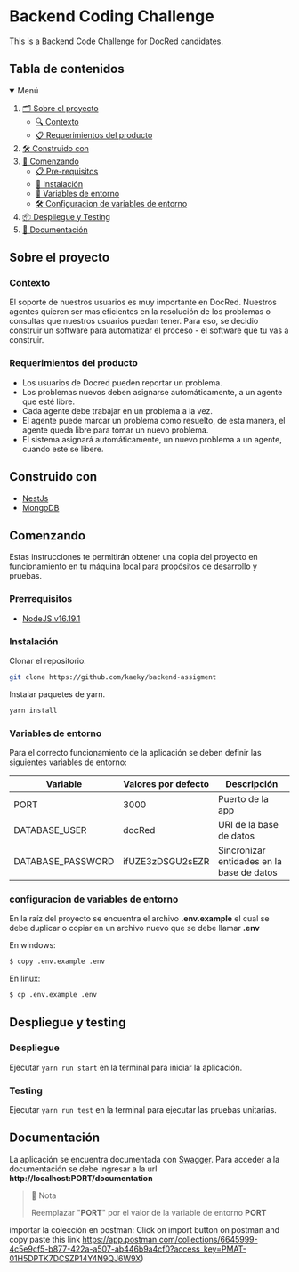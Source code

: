 # Backend Coding Challenge

This is a Backend Code Challenge for DocRed candidates.

## Tabla de contenidos

<details open="open">
  <summary>Menú</summary>
  <ol>
    <li>
        <a href="#sobre-el-proyecto">🗂️ Sobre el proyecto</a>
      <ul>
        <li><a href="#contexto">🔍 Contexto</a></li>
        <li><a href="#requerimientos-del-producto">📋 Requerimientos del producto</a></li>
      </ul>
    </li>
    <li><a href="#construido-con">🛠️ Construido con</a></li>
    <li>
      <a href="#comenzando">🚀 Comenzando</a>
      <ul>
        <li><a href="#pre-requisitos">📋 Pre-requisitos</a></li>
        <li><a href="#instalación">🔧 Instalación</a></li>
        <li><a href="#variables-de-entorno">📌 Variables de entorno</a></li>
        <li><a href="#configuracion-de-variables-de-entorno">🛠️ Configuracion de variables de entorno</a></li>
      </ul>
    </li>
    <li><a href="#despliegue">📦 Despliegue y Testing</a></li>
    <li><a href="#documentación">📄 Documentación</a></li>
  </ol>
</details>

## Sobre el proyecto

### Contexto

El soporte de nuestros usuarios es muy importante en DocRed. Nuestros agentes quieren ser mas eficientes en la
resolución de los problemas o consultas que nuestros usuarios puedan tener. Para eso, se decidio construir un software
para automatizar el proceso - el software que tu vas a construir.

### Requerimientos del producto

- Los usuarios de Docred pueden reportar un problema.
- Los problemas nuevos deben asignarse automáticamente, a un agente que esté libre.
- Cada agente debe trabajar en un problema a la vez.
- El agente puede marcar un problema como resuelto, de esta manera, el agente queda libre para tomar un nuevo problema.
- El sistema asignará automáticamente, un nuevo problema a un agente, cuando este se libere.

## Construido con

* [NestJs](https://nestjs.com/)
* [MongoDB](https://www.mongodb.com/es)

## Comenzando

Estas instrucciones te permitirán obtener una copia del proyecto en funcionamiento en tu máquina local para propósitos
de desarrollo y pruebas.

### Prerrequisitos

* [NodeJS v16.19.1](https://nodejs.org/en/)

### Instalación

Clonar el repositorio.

```sh
git clone https://github.com/kaeky/backend-assigment
```

Instalar paquetes de yarn.

```sh
yarn install
```

### Variables de entorno

Para el correcto funcionamiento de la aplicación se deben definir las siguientes variables de entorno:

| Variable          | Valores por defecto | Descripción                               |
|-------------------|---------------------|-------------------------------------------|
| PORT              | 3000                | Puerto de la app                          | 
| DATABASE_USER     | docRed              | URI de la base de datos                   |           
| DATABASE_PASSWORD | ifUZE3zDSGU2sEZR    | Sincronizar entidades en la base de datos |

### configuracion de variables de entorno

En la raíz del proyecto se encuentra el archivo **.env.example** el cual se debe duplicar o copiar en un archivo nuevo
que se debe llamar **.env**

En windows:

```sh
$ copy .env.example .env
```

En linux:

```sh
$ cp .env.example .env
```

## Despliegue y testing

### Despliegue

Ejecutar `yarn run start` en la terminal para iniciar la aplicación.

### Testing

Ejecutar `yarn run test` en la terminal para ejecutar las pruebas unitarias.

## Documentación

La aplicación se encuentra documentada con [Swagger](https://swagger.io/).
Para acceder a la documentación se debe ingresar a la url **http://localhost:PORT/documentation**

> 🚧 Nota
>
> Reemplazar "**PORT**" por el valor de la variable de entorno **PORT**

importar la
colección en postman: Click on import button on postman and copy paste this link 
https://app.postman.com/collections/6645999-4c5e9cf5-b877-422a-a507-ab446b9a4cf0?access_key=PMAT-01H5DPTK7DCSZP14Y4N9QJ6W9X)
